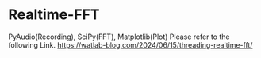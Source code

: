 # Realtime-FFT
PyAudio(Recording), SciPy(FFT), Matplotlib(Plot)
Please refer to the following Link.
https://watlab-blog.com/2024/06/15/threading-realtime-fft/
